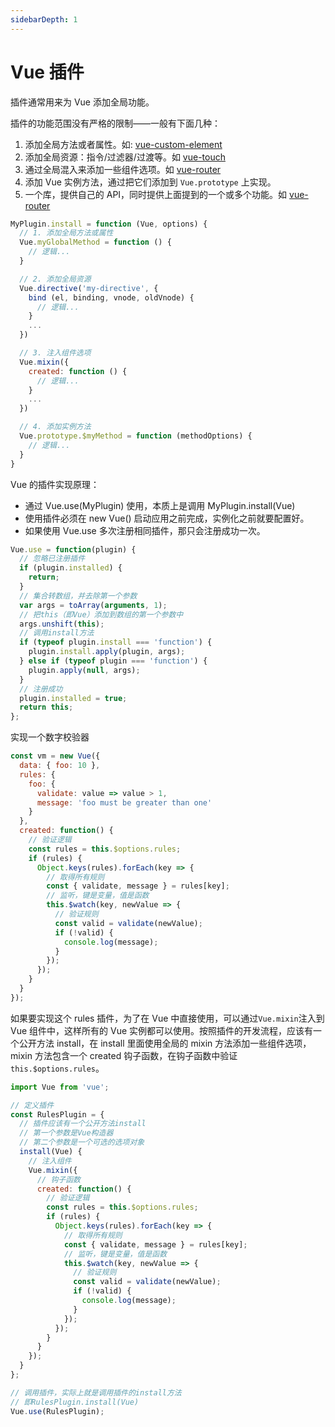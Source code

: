 ```yaml
---
sidebarDepth: 1
---
```


# Vue 插件

插件通常用来为 Vue 添加全局功能。

插件的功能范围没有严格的限制——一般有下面几种：

1. 添加全局方法或者属性。如: [vue-custom-element](https://github.com/karol-f/vue-custom-element)
2. 添加全局资源：指令/过滤器/过渡等。如 [vue-touch](https://github.com/vuejs/vue-touch)
3. 通过全局混入来添加一些组件选项。如 [vue-router](https://github.com/vuejs/vue-router)
4. 添加 Vue 实例方法，通过把它们添加到 `Vue.prototype` 上实现。
5. 一个库，提供自己的 API，同时提供上面提到的一个或多个功能。如 [vue-router](https://github.com/vuejs/vue-router)

```js
MyPlugin.install = function (Vue, options) {
  // 1. 添加全局方法或属性
  Vue.myGlobalMethod = function () {
    // 逻辑...
  }

  // 2. 添加全局资源
  Vue.directive('my-directive', {
    bind (el, binding, vnode, oldVnode) {
      // 逻辑...
    }
    ...
  })

  // 3. 注入组件选项
  Vue.mixin({
    created: function () {
      // 逻辑...
    }
    ...
  })

  // 4. 添加实例方法
  Vue.prototype.$myMethod = function (methodOptions) {
    // 逻辑...
  }
}
```

Vue 的插件实现原理：

- 通过 Vue.use(MyPlugin) 使用，本质上是调用 MyPlugin.install(Vue)
- 使用插件必须在 new Vue() 启动应用之前完成，实例化之前就要配置好。
- 如果使用 Vue.use 多次注册相同插件，那只会注册成功一次。

```js
Vue.use = function(plugin) {
  // 忽略已注册插件
  if (plugin.installed) {
    return;
  }
  // 集合转数组，并去除第一个参数
  var args = toArray(arguments, 1);
  // 把this（即Vue）添加到数组的第一个参数中
  args.unshift(this);
  // 调用install方法
  if (typeof plugin.install === 'function') {
    plugin.install.apply(plugin, args);
  } else if (typeof plugin === 'function') {
    plugin.apply(null, args);
  }
  // 注册成功
  plugin.installed = true;
  return this;
};
```

实现一个数字校验器

```js
const vm = new Vue({
  data: { foo: 10 },
  rules: {
    foo: {
      validate: value => value > 1,
      message: 'foo must be greater than one'
    }
  },
  created: function() {
    // 验证逻辑
    const rules = this.$options.rules;
    if (rules) {
      Object.keys(rules).forEach(key => {
        // 取得所有规则
        const { validate, message } = rules[key];
        // 监听，键是变量，值是函数
        this.$watch(key, newValue => {
          // 验证规则
          const valid = validate(newValue);
          if (!valid) {
            console.log(message);
          }
        });
      });
    }
  }
});
```

如果要实现这个 rules 插件，为了在 Vue 中直接使用，可以通过`Vue.mixin`注入到 Vue 组件中，这样所有的 Vue 实例都可以使用。按照插件的开发流程，应该有一个公开方法 install，在 install 里面使用全局的 mixin 方法添加一些组件选项，mixin 方法包含一个 created 钩子函数，在钩子函数中验证`this.$options.rules`。

```js
import Vue from 'vue';

// 定义插件
const RulesPlugin = {
  // 插件应该有一个公开方法install
  // 第一个参数是Vue构造器
  // 第二个参数是一个可选的选项对象
  install(Vue) {
    // 注入组件
    Vue.mixin({
      // 钩子函数
      created: function() {
        // 验证逻辑
        const rules = this.$options.rules;
        if (rules) {
          Object.keys(rules).forEach(key => {
            // 取得所有规则
            const { validate, message } = rules[key];
            // 监听，键是变量，值是函数
            this.$watch(key, newValue => {
              // 验证规则
              const valid = validate(newValue);
              if (!valid) {
                console.log(message);
              }
            });
          });
        }
      }
    });
  }
};

// 调用插件，实际上就是调用插件的install方法
// 即RulesPlugin.install(Vue)
Vue.use(RulesPlugin);
```
